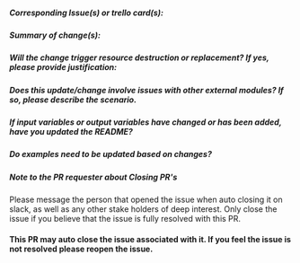 ##### Corresponding Issue(s) or trello card(s):

##### Summary of change(s):

##### Will the change trigger resource destruction or replacement? If yes, please provide justification:

##### Does this update/change involve issues with other external modules? If so, please describe the scenario.

##### If input variables or output variables have changed or has been added, have you updated the README?

##### Do examples need to be updated based on changes?

##### Note to the PR requester about Closing PR's
Please message the person that opened the issue when auto closing it on slack, as well as any other stake holders of deep interest. Only close the issue if you believe that the issue is fully resolved with this PR.

#### This PR may auto close the issue associated with it. If you feel the issue is not resolved please reopen the issue.